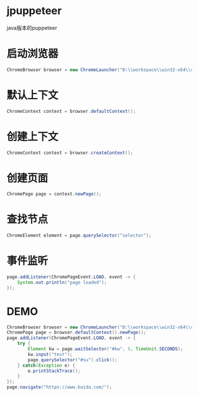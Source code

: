# jpuppeteer
java版本的puppeteer

# 启动浏览器
```Java
ChromeBrowser browser = new ChromeLauncher("D:\\workspace\\win32-x64\\chrome.exe").launch(args);
```

# 默认上下文
```Java
ChromeContext context = browser.defaultContext();
```

# 创建上下文
```Java
ChromeContext context = browser.createContext();
```

# 创建页面
```Java
ChromePage page = context.newPage();
```

# 查找节点
```Java
ChromeElement element = page.querySelector("selector");
```

# 事件监听
```Java
page.addListener(ChromePageEvent.LOAD, event -> {
    System.out.println("page loaded");
});
```

# DEMO
```Java
ChromeBrowser browser = new ChromeLauncher("D:\\workspace\\win32-x64\\chrome.exe").launch();
ChromePage page = browser.defaultContext().newPage();
page.addListener(ChromePageEvent.LOAD, event -> {
    try {
        Element kw = page.waitSelector("#kw", 5, TimeUnit.SECONDS);
        kw.input("test");
        page.querySelector("#su").click();
    } catch(Exception e) {
        e.printStackTrace();
    }
});
page.navigate("https://www.baidu.com/");
```